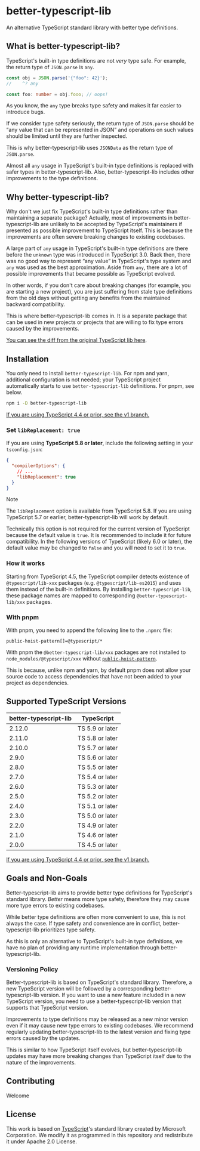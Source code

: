 # better-typescript-lib

An alternative TypeScript standard library with better type definitions.

## What is better-typescript-lib?

TypeScript's built-in type definitions are not _very_ type safe. For example, the return type of `JSON.parse` is `any`.

```ts
const obj = JSON.parse('{"foo": 42}');
//    ^? any

const foo: number = obj.fooo; // oops!
```

As you know, the `any` type breaks type safety and makes it far easier to introduce bugs.

If we consider type safety seriously, the return type of `JSON.parse` should be “any value that can be represented in JSON” and operations on such values should be limited until they are further inspected.

This is why better-typescript-lib uses `JSONData` as the return type of `JSON.parse`.

Almost all `any` usage in TypeScript's built-in type definitions is replaced with safer types in better-typescript-lib. Also, better-typescript-lib includes other improvements to the type definitions.

## Why better-typescript-lib?

Why don't we just fix TypeScript's built-in type definitions rather than maintaining a separate package? Actually, most of improvements in better-typescript-lib are unlikely to be accepted by TypeScript's maintainers if presented as possible improvement to TypeScript itself. This is because the improvements are often severe breaking changes to existing codebases.

A large part of `any` usage in TypeScript's built-in type definitions are there before the `unknown` type was introduced in TypeScript 3.0. Back then, there was no good way to represent “any value” in TypeScript's type system and `any` was used as the best approximation. Aside from `any`, there are a lot of possible improvements that became possible as TypeScript evolved.

In other words, if you don't care about breaking changes (for example, you are starting a new project), you are just suffering from stale type definitions from the old days without getting any benefits from the maintained backward compatibility.

This is where better-typescript-lib comes in. It is a separate package that can be used in new projects or projects that are willing to fix type errors caused by the improvements.

[You can see the diff from the original TypeScript lib here](./docs/diff.md).

## Installation

You only need to install `better-typescript-lib`. For npm and yarn, additional configuration is not needed; your TypeScript project automatically starts to use `better-typescript-lib` definitions. For pnpm, see below.

```sh
npm i -D better-typescript-lib
```

[If you are using TypeScript 4.4 or prior, see the v1 branch.](https://github.com/uhyo/better-typescript-lib/tree/v1)

### Set `libReplacement: true`

If you are using **TypeScript 5.8 or later**, include the following setting in your `tsconfig.json`:

```json
{
  "compilerOptions": {
    // ...
    "libReplacement": true
  }
}
```

> [!NOTE]
> The `libReplacement` option is available from TypeScript 5.8. If you are using TypeScript 5.7 or earlier, better-typescript-lib will work by default.
>
> Technically this option is not required for the current version of TypeScript because the default value is `true`. It is recommended to include it for future compatibility. In the following versions of TypeScript (likely 6.0 or later), the default value may be changed to `false` and you will need to set it to `true`.

### How it works

Starting from TypeScript 4.5, the TypeScript compiler detects existence of `@typescript/lib-xxx` packages (e.g. `@typescript/lib-es2015`) and uses them instead of the built-in definitions. By installing `better-typescript-lib`, these package names are mapped to corresponding `@better-typescript-lib/xxx` packages.

### With pnpm

With pnpm, you need to append the following line to the `.npmrc` file:

```properties
public-hoist-pattern[]=@typescript/*
```

With pnpm the `@better-typescript-lib/xxx` packages are not installed to `node_modules/@typescript/xxx` without [`public-hoist-pattern`](https://pnpm.io/npmrc#public-hoist-pattern).

This is because, unlike npm and yarn, by default pnpm does not allow your source code to access dependencies that have not been added to your project as dependencies.

## Supported TypeScript Versions

| better-typescript-lib | TypeScript      |
| --------------------- | --------------- |
| 2.12.0                | TS 5.9 or later |
| 2.11.0                | TS 5.8 or later |
| 2.10.0                | TS 5.7 or later |
| 2.9.0                 | TS 5.6 or later |
| 2.8.0                 | TS 5.5 or later |
| 2.7.0                 | TS 5.4 or later |
| 2.6.0                 | TS 5.3 or later |
| 2.5.0                 | TS 5.2 or later |
| 2.4.0                 | TS 5.1 or later |
| 2.3.0                 | TS 5.0 or later |
| 2.2.0                 | TS 4.9 or later |
| 2.1.0                 | TS 4.6 or later |
| 2.0.0                 | TS 4.5 or later |

[If you are using TypeScript 4.4 or prior, see the v1 branch.](https://github.com/uhyo/better-typescript-lib/tree/v1)

## Goals and Non-Goals

Better-typescript-lib aims to provide better type definitions for TypeScript's standard library. _Better_ means more type safety, therefore they may cause more type errors to existing codebases.

While better type definitions are often more convenient to use, this is not always the case. If type safety and convenience are in conflict, better-typescript-lib prioritizes type safety.

As this is only an alternative to TypeScript's built-in type definitions, we have no plan of providing any runtime implementation through better-typescript-lib.

### Versioning Policy

Better-typescript-lib is based on TypeScript's standard library. Therefore, a new TypeScript version will be followed by a corresponding better-typescript-lib version. If you want to use a new feature included in a new TypeScript version, you need to use a better-typescript-lib version that supports that TypeScript version.

Improvements to type definitions may be released as a new minor version even if it may cause new type errors to existing codebases. We recommend regularly updating better-typescript-lib to the latest version and fixing type errors caused by the updates.

This is similar to how TypeScript itself evolves, but better-typescript-lib updates may have more breaking changes than TypeScript itself due to the nature of the improvements.

## Contributing

Welcome

## License

This work is based on [TypeScript](https://github.com/microsoft/TypeScript)'s standard library created by Microsoft Corporation. We modify it as programmed in this repository and redistribute it under Apache 2.0 License.

